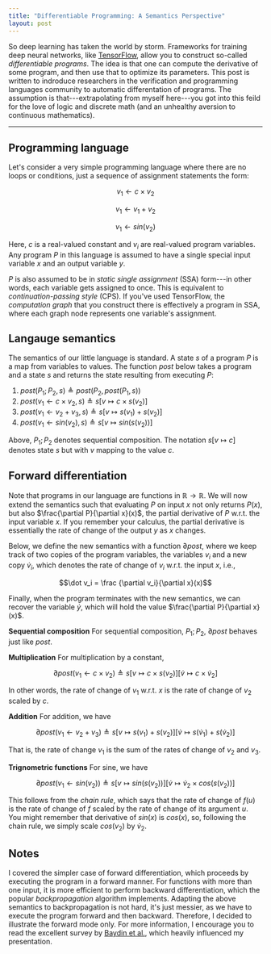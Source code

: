```yaml
---
title: "Differentiable Programming: A Semantics Perspective"
layout: post
---
```



So deep learning has taken the world by storm.
Frameworks for training deep neural networks, like [TensorFlow](https://www.tensorflow.org/), allow you to construct so-called *differentiable programs*.
The idea is that one can compute the derivative of some program, and then use that to optimize its parameters.
This post is written to indroduce researchers in the verification and programming languages community to automatic differentation of programs.
The assumption is that---extrapolating from myself here---you got into this feild for the love of logic and discrete math (and an unhealthy aversion to continuous mathematics).

---

## Programming language
Let's consider a very simple programming language where there are no loops or conditions, just a sequence of assignment statements the form:

$$v_1 \gets c \times v_2$$

$$v_1 \gets v_1 + v_2$$

$$v_1 \gets sin(v_2)$$

Here, $c$ is a real-valued constant and $v_i$ are real-valued program variables.
Any program $P$ in this language is assumed to have a single special input variable $x$ and an output variable $y$.

$P$ is also assumed to be in *static single assignment* (SSA) form---in other words, each variable gets assigned to once.
This is equivalent to *continuation-passing style* (CPS). If you've used TensorFlow, the *computation graph* that you construct there is effectively a program in SSA, where each graph node represents one variable's assignment.

## Langauge semantics
The semantics of our little language is standard.
A state $s$ of a program $P$ is a map from variables
to values.
The function $\textit{post}$ below takes a program and a state $s$ and returns the state resulting from executing $P$:

1. $\textit{post}(P_1;P_2, s) \triangleq \textit{post}(P_2,\textit{post}(P_1,s))$
2. $\textit{post}(v_1 \gets c \times v_2, s) \triangleq s[v \mapsto c \times s(v_2)]$
3. $\textit{post}(v_1 \gets v_2 + v_3, s) \triangleq s[v \mapsto s(v_1) + s(v_2)]$
4. $\textit{post}(v_1 \gets sin(v_2), s) \triangleq s[v \mapsto sin(s(v_2))]$

Above, $P_1;P_2$ denotes sequential composition.
The notation $s[v \mapsto c]$ denotes state $s$ but with $v$ mapping to the value $c$.




## Forward differentiation

Note that programs in our language are functions in $\mathbb{R} \to \mathbb{R}$.
We will now extend the semantics such that evaluating $P$ on input $x$ not only returns $P(x)$, but also $\frac{\partial P}{\partial x}(x)$, the partial derivative of $P$ w.r.t. the input variable $x$.
If you remember your calculus, the partial derivative is essentially the rate of change of the output $y$ as $x$ changes.

Below, we define the new semantics with a function $\partial\textit{post}$, where we keep track of two copies of the program variables, the variables $v_i$ and a new copy $\dot v_i$, which denotes the rate of change of $v_i$ w.r.t. the input $x$, i.e.,

$$\dot v_i = \frac {\partial v_i}{\partial x}(x)$$

Finally, when the program terminates with the new semantics, we can recover the variable $\dot y$, which will hold the value $\frac{\partial P}{\partial x}(x)$.

**Sequential composition** For sequential composition, $P_1;P_2$, $\partial\textit{post}$ behaves just like $\textit{post}$.

**Multiplication** For multiplication by a constant,

$$\partial\textit{post}(v_1 \gets c \times v_2) \triangleq s[v \mapsto c \times s(v_2)][\dot v \mapsto c \times \dot v_2]$$

In other words, the rate of change of $v_1$ w.r.t. $x$ is the rate of change of $v_2$ scaled by $c$.

**Addition** For addition, we have

$$\partial\textit{post}(v_1 \gets v_2 + v_3) \triangleq s[v \mapsto s(v_1) + s(v_2)][ \dot v \mapsto s(\dot v_1) + s(\dot v_2)]$$

That is, the rate of change $v_1$ is the sum of the rates of change of $v_2$ and $v_3$.

**Trignometric functions** For sine, we have

$$\partial\textit{post}(v_1 \gets sin(v_2)) \triangleq s[v \mapsto sin(s(v_2))] [\dot v \mapsto \dot v_2 \times cos(s(v_2))]$$

This follows from the *chain rule*, which says that the rate of change of $f(u)$ is the rate of change of $f$ scaled by the rate of change of its argument $u$.
You might remember that derivative of $sin(x)$ is $cos(x)$, so, following the chain rule, we simply scale $cos(v_2)$ by $\dot v_2$.

## Notes

I covered the simpler case of forward differentiation, which proceeds by executing the program in a forward manner. For functions with more than one input, it is more efficient to perform backward differentiation, which the popular *backpropagation* algorithm implements. Adapting the above semantics to backpropagation is not hard, it's just messier, as we have to execute the program forward and then backward. Therefore, I decided to illustrate the forward mode only. For more information, I encourage you to read the excellent survey by [Baydin et al.](https://arxiv.org/abs/1502.05767), which heavily influenced my presentation.
